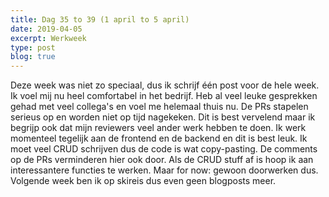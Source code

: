 ```yaml
---
title: Dag 35 to 39 (1 april to 5 april)
date: 2019-04-05
excerpt: Werkweek
type: post
blog: true
---
```


Deze week was niet zo speciaal, dus ik schrijf één post voor de hele week. Ik voel mij nu heel comfortabel in het bedrijf. Heb al veel leuke gesprekken gehad met veel collega's en voel me helemaal thuis nu. De PRs stapelen serieus op en worden niet op tijd nagekeken. Dit is best vervelend maar ik begrijp ook dat mijn reviewers veel ander werk hebben te doen. Ik werk momenteel tegelijk aan de frontend en de backend en dit is best leuk. Ik moet veel CRUD schrijven dus de code is wat copy-pasting. De comments op de PRs verminderen hier ook door. Als de CRUD stuff af is hoop ik aan interessantere functies te werken. Maar for now: gewoon doorwerken dus. Volgende week ben ik op skireis dus even geen blogposts meer.
